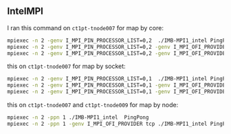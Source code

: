 ## IntelMPI

I ran this command on `ct1pt-tnode007` for map by core:

```bash
mpiexec -n 2 -genv I_MPI_PIN_PROCESSOR_LIST=0,2  ./IMB-MPI1_intel PingPong
mpiexec -n 2 -genv I_MPI_PIN_PROCESSOR_LIST=0,2 -genv I_MPI_OFI_PROVIDER tcp ./IMB-MPI1_intel PingPong
mpiexec -n 2 -genv I_MPI_PIN_PROCESSOR_LIST=0,2 -genv I_MPI_OFI_PROVIDER shm ./IMB-MPI1_intel PingPong
```

this on `ct1pt-tnode007` for map by socket:
```bash
mpiexec -n 2 -genv I_MPI_PIN_PROCESSOR_LIST=0,1  ./IMB-MPI1_intel PingPong
mpiexec -n 2 -genv I_MPI_PIN_PROCESSOR_LIST=0,1 -genv I_MPI_OFI_PROVIDER tcp ./IMB-MPI1_intel PingPong
mpiexec -n 2 -genv I_MPI_PIN_PROCESSOR_LIST=0,1 -genv I_MPI_OFI_PROVIDER shm ./IMB-MPI1_intel PingPong
```

this on `ct1pt-tnode007` and `ct1pt-tnode009` for map by node:

```bash
mpiexec -n 2 -ppn 1 ./IMB-MPI1_intel  PingPong
mpiexec -n 2 -ppn 1 -genv I_MPI_OFI_PROVIDER tcp ./IMB-MPI1_intel PingPong

```
